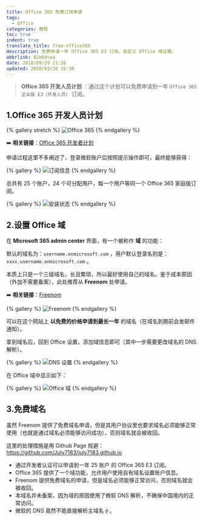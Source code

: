 ```yaml
---
title: Office 365 免费订阅申请
tags:
  - Office
categories: 教程
toc: true
indent: true
translate_title: free-office365
description: 免费申请一年 Office 365 E3 订阅，自定义 Office 域设置。
abbrlink: 82e6dcea
date: 2018/09/29 21:26
updated: 2020/03/26 16:30
---
```


> **Office 365 开发人员计划** ：通过这个计划可以免费申请到一年 `Office 365 企业版 E3（开发人员）` 订阅。

## 1.Office 365 开发人员计划

{% gallery stretch %}
![Office 365](../../img/article/Office-365-免费订阅申请/01.png)
{% endgallery %}

 :arrow_right: **相关链接**：[Office 365 开发者计划](https://developer.microsoft.com/zh-cn/office/dev-program)

申请过程这里不多阐述了，登录微软账户后按照提示操作即可，最终能够获得：

{% gallery %}
![订阅信息](../../img/article/Office-365-免费订阅申请/02.png)
{% endgallery %}

总共有 25 个账户，24 个可分配用户，每一个用户等同一个 Office 365 家庭版订阅。

{% gallery %}
![安装状态](../../img/article/Office-365-免费订阅申请/03.png)
{% endgallery %}

## 2.设置 Office 域

在 **Microsoft 365 admin center** 界面，有一个被称作 **域** 的功能：

默认的域名为：`username.onmicrosoft.com` ，用户默认登录名则是：`xxxx.username.onmicrosoft.com` 。

本质上只是一个三级域名，长且繁琐，所以最好使用自己的域名。鉴于成本原因（外加不需要备案），此处推荐从   **Freenom** 处申请。

 :arrow_right: **相关链接**：[Freenom](https://www.freenom.com/zh/index.html)

{% gallery %}
![Freenom](../../img/article/Office-365-免费订阅申请/04.png)
{% endgallery %}

可以在这个网站上 **以免费的价格申请到最长一年** 的域名（在域名到期前会发邮件通知）。

拿到域名后，回到 Office 设置，添加域信息即可（其中一步需要更改域名的 DNS 解析）。

{% gallery %}
![DNS 设置](../../img/article/Office-365-免费订阅申请/05.png)
{% endgallery %}

在 Office 域中显示如下：

{% gallery %}
![Office 域](../../img/article/Office-365-免费订阅申请/06.png)
{% endgallery %}

## 3.免费域名

虽然 Freenom 提供了免费域名申请，但是其用户协议里也要求域名必须能够正常使用（也就是通过域名必须能够访问成功），否则域名就会被收回。

这里的处理措施是用 Github Page 规避：https://github.com/July7183/july7183.github.io

* 通过开发者认证可以申请到一年 25 账户 的 Office 365 E3 订阅。
* Office 365 提供了一个域功能，允许用户使用自有域名设置账户信息。
* Freenom 提供免费域名的申请，但是域名必须能够正常访问，否则域名就会被收回。
* 本域名并未备案，因为域的原因使用了微软 DNS 解析，不确保中国境内的正常访问。
* 微软的 DNS 竟然不能直接解析主域名 `@` 。
